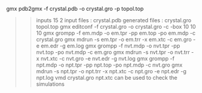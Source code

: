 gmx pdb2gmx -f crystal.pdb -o crystal.gro -p topol.top
>> inputs 15 2 
input files : crystal.pdb 
generated files : crystal.gro topol.top 
gmx editconf -f crystal.gro -o crystal.gro -c -box 10 10 10
gmx grompp -f em.mdp -o em.tpr -pp em.top -po em.mdp -c crystal.gro
gmx mdrun -s em.tpr -o em.trr -x em.xtc -c em.gro -e em.edr -g em.log
gmx grompp -f nvt.mdp -o nvt.tpr -pp nvt.top -po nvt.mdp -c em.gro
gmx mdrun -s nvt.tpr -o nvt.trr -x nvt.xtc -c nvt.gro -e nvt.edr -g nvt.log
gmx grompp -f npt.mdp -o npt.tpr -pp npt.top -po npt.mdp -c nvt.gro
gmx mdrun -s npt.tpr -o npt.trr -x npt.xtc -c npt.gro -e npt.edr -g npt.log
vmd crystal.gro npt.xtc 
can be used to check the simulations